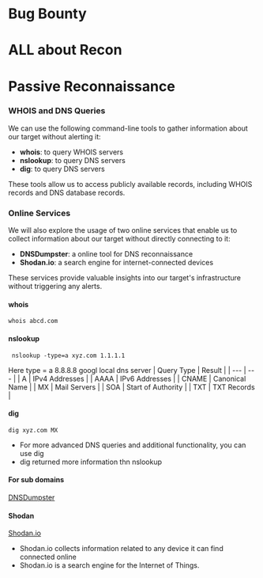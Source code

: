 # Bug Bounty

# ALL about Recon

Passive Reconnaissance
======================

### WHOIS and DNS Queries

We can use the following command-line tools to gather information about our target without alerting it:

* **whois**: to query WHOIS servers
* **nslookup**: to query DNS servers
* **dig**: to query DNS servers

These tools allow us to access publicly available records, including WHOIS records and DNS database records.

### Online Services

We will also explore the usage of two online services that enable us to collect information about our target without directly connecting to it:

* **DNSDumpster**: a online tool for DNS reconnaissance
* **Shodan.io**: a search engine for internet-connected devices

These services provide valuable insights into our target's infrastructure without triggering any alerts.

#### whois
```whois abcd.com```
#### nslookup
``` nslookup -type=a xyz.com 1.1.1.1```

Here type = a  8.8.8.8 googl local dns server 
| Query Type | Result |
| --- | --- |
| A | IPv4 Addresses |
| AAAA | IPv6 Addresses |
| CNAME | Canonical Name |
| MX | Mail Servers |
| SOA | Start of Authority |
| TXT | TXT Records |
#### dig 
```
dig xyz.com MX
```
- For more advanced DNS queries and additional functionality, you can use dig
-  dig returned more information thn nslookup
  
#### For sub domains

[DNSDumpster](https://dnsdumpster.com/)
#### Shodan
[Shodan.io](https://www.shodan.io/)
- Shodan.io collects information related to any device it can find connected online
- Shodan.io is a search engine for the Internet of Things.
